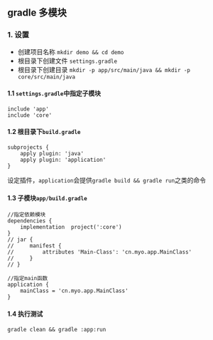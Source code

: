 ## gradle 多模块

### 1. 设置

- 创建项目名称 `mkdir demo && cd demo`
- 根目录下创建文件 `settings.gradle`
- 根目录下创建目录 `mkdir -p app/src/main/java && mkdir -p core/src/main/java`

#### 1.1 `settings.gradle`中指定子模块

```
include 'app'
include 'core'
```

#### 1.2 根目录下`build.gradle`

```
subprojects {
    apply plugin: 'java'
    apply plugin: 'application'
}
```
设定插件，`application`会提供`gradle build && gradle run`之类的命令

#### 1.3 子模块`app/build.gradle`

```
//指定依赖模块
dependencies {
    implementation  project(':core')
}
// jar {
//     manifest {
//         attributes 'Main-Class': 'cn.myo.app.MainClass'
//     }
// }

//指定main函数
application {
    mainClass = 'cn.myo.app.MainClass'
}
```
#### 1.4 执行测试
```
gradle clean && gradle :app:run
```